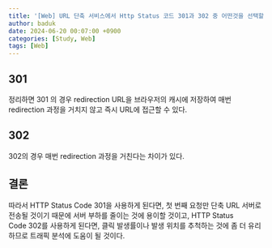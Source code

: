 ```yaml
---
title: '[Web] URL 단축 서비스에서 Http Status 코드 301과 302 중 어떤것을 선택할까'
author: baduk
date: 2024-06-20 00:07:00 +0900
categories: [Study, Web]
tags: [Web]
---
```


## 301
정리하면 301 의 경우 redirection URL을 브라우저의 캐시에 저장하여 매번 redirection 과정을 거치지 않고 즉시 URL에 접근할 수 있다.


## 302
302의 경우 매번 redirection 과정을 거친다는 차이가 있다.

## 결론
따라서 HTTP Status Code 301을 사용하게 된다면, 첫 번째 요청만 단축 URL 서버로 전송될 것이기 때문에 서버 부하를 줄이는 것에 용이할 것이고, HTTP Status Code 302를 사용하게 된다면, 클릭 발생률이나 발생 위치를 추척하는 것에 좀 더 유리하므로 트래픽 분석에 도움이 될 것이다.